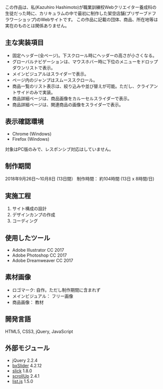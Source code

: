 この作品は、私(Kazuhiro Hashimoto)が職業訓練校Webクリエイター養成科の生徒だった時に、カリキュラムの中で最初に制作した架空店舗(プリザーブドフラワーショップ)のWebサイトです。
この作品に記載の団体、商品、所在地等は実在のものとは関係ありません。

## 主な実装項目
- 固定ヘッダー(全ページ)。下スクロール時にヘッダーの高さが小さくなる。
- グローバルナビゲーションは、マウスホバー時に下位のメニューをドロップダウンリストで表示。
- メインビジュアルはスライダーで表示。
- ページ内のジャンプはスムーススクロール。
- 商品一覧のリスト表示は、絞り込みや並び替えが可能。ただし、クライアントサイドのみで実装。
- 商品詳細ページは、商品画像をカルーセルスライダーで表示。
- 商品詳細ページは、関連商品の画像をスライダーで表示。

## 表示確認環境
- Chrome (Windows)
- Firefox (Windows)

対象はPC版のみで、レスポンシブ対応はしていません。

## 制作期間
2018年9月26日〜10月8日 (13日間）
制作時間： 約104時間 (13日 x 8時間/日)

## 実施工程
1. サイト構成の設計
2. デザインカンプの作成
3. コーディング

## 使用したツール
- Adobe Illustrator CC 2017
- Adobe Photoshop CC 2017
- Adobe Dreamweaver CC 2017

## 素材画像
- ロゴマーク: 自作。ただし制作期間に含まれず
- メインビジュアル： フリー画像
- 商品画像： 教材

## 開発言語
HTML5, CSS3, jQuery, JavaScript

## 外部モジュール
- jQuery 2.2.4
- [bxSlider](https://bxslider.com/) 4.2.12
- [slick](https://kenwheeler.github.io/slick/) 1.8.0
- [scrollUp](https://markgoodyear.com/labs/scrollup/) 2.4.1
- [list.js](https://listjs.com/) 1.5.0

